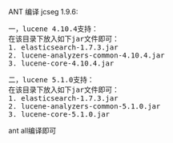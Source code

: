 ANT 编译 jcseg 1.9.6:

<pre>
一，lucene 4.10.4支持：
在该目录下放入如下jar文件即可：
1. elasticsearch-1.7.3.jar
2. lucene-analyzers-common-4.10.4.jar
3. lucene-core-4.10.4.jar
</pre>

<pre>
二，lucene 5.1.0支持：
在该目录下放入如下jar文件即可：
1. elasticsearch-1.7.3.jar
2. lucene-analyzers-common-5.1.0.jar
3. lucene-core-5.1.0.jar
</pre>

ant all编译即可
